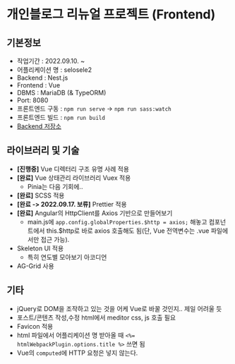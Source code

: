 # 개인블로그 리뉴얼 프로젝트 (Frontend)

## 기본정보

- 작업기간 : 2022.09.10. ~
- 어플리케이션 명 : selosele2
- Backend : Nest.js
- Frontend : Vue
- DBMS : MariaDB (& TypeORM)
- Port: 8080
- 프론트엔드 구동 : ```npm run serve``` &rarr; ```npm run sass:watch```
- 프론트엔드 빌드 : ```npm run build```
- [Backend 저장소](https://github.com/selosele/selosele2-backend)

## 라이브러리 및 기술

- **[진행중]** Vue 디렉터리 구조 유명 사례 적용
- **[완료]** Vue 상태관리 라이브러리 Vuex 적용
  - Pinia는 다음 기회에..
- **[완료]** SCSS 적용
- **[완료 -> 2022.09.17. 보류]** Prettier 적용
- **[완료]** Angular의 HttpClient를 Axios 기반으로 만들어보기
  - main.js에 ```app.config.globalProperties.$http = axios;``` 해놓고 컴포넌트에서 this.$http로 바로 axios 호출해도 됨(단, Vue 전역변수는 .vue 파일에서만 접근 가능).
- Skeleton UI 적용
  - 특히 연도별 모아보기 아코디언
- AG-Grid 사용

## 기타

- jQuery로 DOM을 조작하고 있는 것을 어케 Vue로 바꿀 것인지.. 제일 어려울 듯
- 포스트/콘텐츠 작성,수정 html에서 meditor css, js 호출 필요
- Favicon 적용
- html 파일에서 어플리케이션 명 받아올 때 ```<%= htmlWebpackPlugin.options.title %>``` 쓰면 됨
- Vue의 ```computed```에 HTTP 요청은 넣지 않는다.
